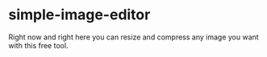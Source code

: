 # simple-image-editor
Right now and right here you can resize and compress any image you want with this free tool.
